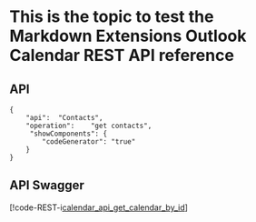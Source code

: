 # This is the topic to test the Markdown Extensions Outlook Calendar REST API reference


## API
```RESTAPIdocs
{
    "api":  "Contacts",
    "operation":    "get contacts", 
     "showComponents": {        
        "codeGenerator": "true"
    } 
}
``` 

## API Swagger
[!code-REST-i[calendar_api_get_calendar_by_id](..\Data\calendar_api_get_calendar_by_id.json)]

